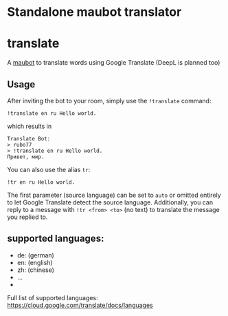 # Standalone maubot translator

# translate
A [maubot](https://github.com/maubot/maubot) to translate words using Google Translate (DeepL is planned too)


## Usage

After inviting the bot to your room, simply use the `!translate` command:

    !translate en ru Hello world.
    
which results in

    Translate Bot:
    > rubo77
    > !translate en ru Hello world.
    Привет, мир.

You can also use the alias `tr`:

    !tr en ru Hello world.

The first parameter (source language) can be set to `auto` or omitted entirely
to let Google Translate detect the source language. Additionally, you can reply
to a message with `!tr <from> <to>` (no text) to translate the message you
replied to.

## supported languages:

- de: (german)
- en: (english)
- zh: (chinese)
- ...
- 

Full list of supported languages: https://cloud.google.com/translate/docs/languages
